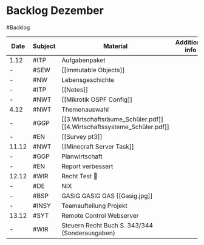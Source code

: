 # Backlog Dezember
#Backlog 

| Date  | Subject | Material                                                                | Additional info |
| ----- | ------- | ----------------------------------------------------------------------- | --------------- |
| 1.12  | #ITP    | Aufgabenpaket                                                           |                 |
| -     | #SEW    | [[Immutable Objects]]                                                   |                 |
| -     | #NW     | Lebensgeschichte                                                        |                 |
| -     | #ITP    | [[Notes]]                                                               |                 |
| -     | #NWT    | [[Mikrotik OSPF Config]]                                                |                 |
| 4.12  | #NWT    | Themenauswahl                                                           |                 |
| -     | #GGP    | [[3.Wirtschaftsräume_Schüler.pdf]] [[4.Wirtschaftssysteme_Schüler.pdf]] |                 |
| -     | #EN     | [[Survey pt3]]                                                          |                 |
| 11.12 | #NWT    | [[Minecraft Server Task]]                                               |                 |
| -     | #GGP    | Planwirtschaft                                                          |                 |
| -     | #EN     | Report verbessert                                                       |                 |
| 12.12 | #WIR    | Recht Test 🫢                                                            |                 |
| -     | #DE     | NIX                                                                     |                 |
| -     | #BSP    | GASIG GASIG GAS [[Gasig.jpg]]                                           |                 |
| -     | #INSY   | Teamaufteilung Projekt                                                  |                 |
| 13.12 | #SYT    | Remote Control Webserver                                                |                 |
| -     | #WIR    | Steuern Recht Buch S. 343/344 (Sonderausgaben)                          |                 |
